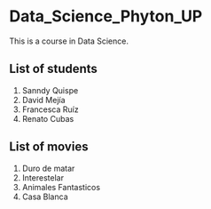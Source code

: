 # Data_Science_Phyton_UP
This is a course in Data Science.

## List of students

1. Sanndy Quispe
2. David Mejía
3. Francesca Ruíz
4. Renato Cubas

## List of movies
1. Duro de matar
2. Interestelar
3. Animales Fantasticos
4. Casa Blanca
